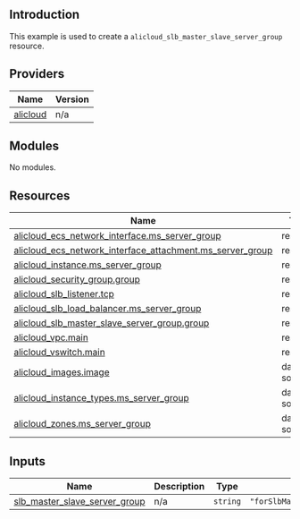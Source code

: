 <!-- BEGIN_TF_DOCS -->
## Introduction

This example is used to create a `alicloud_slb_master_slave_server_group` resource.

## Providers

| Name | Version |
|------|---------|
| <a name="provider_alicloud"></a> [alicloud](#provider\_alicloud) | n/a |

## Modules

No modules.

## Resources

| Name | Type |
|------|------|
| [alicloud_ecs_network_interface.ms_server_group](https://registry.terraform.io/providers/aliyun/alicloud/latest/docs/resources/ecs_network_interface) | resource |
| [alicloud_ecs_network_interface_attachment.ms_server_group](https://registry.terraform.io/providers/aliyun/alicloud/latest/docs/resources/ecs_network_interface_attachment) | resource |
| [alicloud_instance.ms_server_group](https://registry.terraform.io/providers/aliyun/alicloud/latest/docs/resources/instance) | resource |
| [alicloud_security_group.group](https://registry.terraform.io/providers/aliyun/alicloud/latest/docs/resources/security_group) | resource |
| [alicloud_slb_listener.tcp](https://registry.terraform.io/providers/aliyun/alicloud/latest/docs/resources/slb_listener) | resource |
| [alicloud_slb_load_balancer.ms_server_group](https://registry.terraform.io/providers/aliyun/alicloud/latest/docs/resources/slb_load_balancer) | resource |
| [alicloud_slb_master_slave_server_group.group](https://registry.terraform.io/providers/aliyun/alicloud/latest/docs/resources/slb_master_slave_server_group) | resource |
| [alicloud_vpc.main](https://registry.terraform.io/providers/aliyun/alicloud/latest/docs/resources/vpc) | resource |
| [alicloud_vswitch.main](https://registry.terraform.io/providers/aliyun/alicloud/latest/docs/resources/vswitch) | resource |
| [alicloud_images.image](https://registry.terraform.io/providers/aliyun/alicloud/latest/docs/data-sources/images) | data source |
| [alicloud_instance_types.ms_server_group](https://registry.terraform.io/providers/aliyun/alicloud/latest/docs/data-sources/instance_types) | data source |
| [alicloud_zones.ms_server_group](https://registry.terraform.io/providers/aliyun/alicloud/latest/docs/data-sources/zones) | data source |

## Inputs

| Name | Description | Type | Default | Required |
|------|-------------|------|---------|:--------:|
| <a name="input_slb_master_slave_server_group"></a> [slb\_master\_slave\_server\_group](#input\_slb\_master\_slave\_server\_group) | n/a | `string` | `"forSlbMasterSlaveServerGroup"` | no |
<!-- END_TF_DOCS -->    